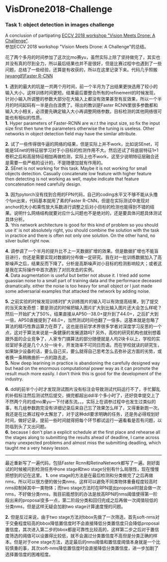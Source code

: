 # VisDrone2018-Challenge
### Task 1: object detection in images challenge
A conclusion of partipating [ECCV 2018 workshop "Vision Meets Drone: A Challenge"](http://www.aiskyeye.com/).<br>
参加ECCV 2018 workshop "Vision Meets Drone: A Challenge"的总结。<br>

花了两个多月的时间参加了这次比mo赛yu，虽然实际上除了坚持做完了，其实也并没有真的尽到全力，所以最后结果也并不是很好，但是比赛过程中也遇到了一些问题，总结了一些经验，还算是有收获的，所以在这里记录下来。代码几乎照搬[jwyang的Faster R-CNN](https://github.com/jwyang/faster-rcnn.pytorch)<br>

**1.** 遇到的最大的坑是一共两个月时间，前一个半月为了出结果更快选用了较小的输入大小，这样训练时间更短。结果最后要整合所有的refinement的时候发现，针对小输入所调整的参数大部分在大输入上都没有效果甚至有反效果，所以一个半月的时间起码有一半是白白浪费了。得出的教训是Faster RCNN里很多参数都和输入大小相关，必须要先确定输入大小再调整网络参数。目标检测的其他网络很可能也有相似的性质。<br>
**1.** Hyper parameters of Faster-RCNN are w.r.t the input size, so fix the input size first then tune the parameters otherwise the tuning is useless. Other networks in object detection field may have the similar attribute.<br>

**2.** 试了一些传得很牛逼的网络的结果，但是实际上并不work，比如说SEnet，可能是SEnet的特征层学习对于小目标的检测作用不大。然后还试了将底层特征1×1卷积之后和高层特征相加再做检测，实际上也不work，这至少说明特征层融合还是需要一些严格的设计的，不是随便加就有作用的。<br>
**2.** SEnet is not working for this task. Maybe it is not working for small objects detection. Casually concatenate low feature with higher feature then detecting is not working as well, maybe indicate that feature concatenation need carefully design.<br>

**3.** 因为pytorch没有找到合用的FPN代码，自己的coding水平又不够不能从头撸个fpn出来，代码基本就用了素的Faster R-CNN，但是在实际测试中发现对anchor的大小和乘性放大系数进行调整之后对小目标的检测也能得到不错的结果。说明什么网络结构就要对应什么问题也不是绝对的，还是要具体问题具体测试具体分析。<br>
**3.** ‘this network architecture is good for this kind of problem so you should use it’ is not absolutely right, you should combine the solution with the task in practice and there is often not only one solution. On the other hand, no silver bullet right now.<br>

**4.** 调参调了一个半月的提升比不上一天数据扩增的效果。但是数据扩增也不能盲目进行，你还是需要实现对数据的分布做一定研究。我在对一批训练数据加入了高斯噪声之后，结果反而下降了。分析是高斯噪声对小目标的检测影响较大；或者这是我在实际操作中首次遇到了对抗攻击的实例。<br>
**4.** Data augmentation is useful but better not abuse it. I tried add some guassian noise to a small part of training data and the performace deceased dramatically. either the noise is too heavy for small object or I just made some adversarial examples that attacked the network by adding noise.<br>

**5.** 之前实验的时候发现训练时扩大训练图片的输入可以有效提高结果，到了提交的当天突发奇想：要是测试的时候把输入图片扩大到比输入图片还大会怎么样呢？然后一开始扩大了50%，结果直接从AP50--38.0+提升到了44.0+，之后扩大到一倍，AP50直接提到了48.0+，当然测试时间也翻了一倍多。这基本就是忽略了算法的精巧性靠运算力在莽了。这也是目前学术界很多学者对深度学习反思的一个点，这对于算法来说是一条健康的发展道路吗? 另外，高校的研究机构也就别想着跟外面的企业竞争了，人家专门搞算法的部分随便就是人均2块卡以上，学校的实验室好多还是几个人分一块卡，开发效率不可同日而语。而在学校就读的研究生，如果缺少设备的话，要么自己买，要么就得自己思考怎么去弥补这方面的劣势，或者换一条稍微曲折一点的路去走。<br>
**5.** Now deep learining in practice is abandoning the carefully designed way but head on the enormous computational power way as it can promote the result much more easily. I don't think this is good for the development of the industry.<br>

**6.** ddl的前半个小时才发现测试图片没有标注会导致测试代码运行不了，手忙脚乱的补假标注然后测试然后提交，搞完都超出ddl半个多小时了，还好侥幸提交上了不然两个月的成mo果yu一下付诸东流。。。实际上在调参过程中也发生过类似的事，有几组参数跑完没有详细记录后来自己忘了效果怎么样了，又得重新跑一次。我还是在比赛过程中太懈怠了，对于这种ddl要求明确的任务，还是务必得规划好时间，做好记录，提前一些时间就得把每个环节都试运行一遍看看是否有问题，以防临到头了又出问题。<br>
**6.** because I don't plan a explicit schedule at the first place and rehearse all the stages along to submitting the results ahead of deadline, I came across many unexpected problems and almost miss the submitting deadling, which taught me a very heavy lesson.

_____________________________________________________________________________________________________________________
最近重新写了一遍代码，包括Faster Rcnn和RetinaNetwork都写了一遍。刚好面试的时候被问到检测任务中one stage和two stage分别有什么局限性，现在慢慢把想到的记在这里。
**1.** one stage的方法是在最后检测和分类做完了之后再做nms，所以可以很方便的做分类nms，这样可以避免不同类物体重叠程度较高时nms抑制掉其中一类物体；而two stage方法时在RPN提出proposal时就会做一次nms，不好做分类nms，我目前能想到的办法是放高RPN的nms阈值使得第一阶段出来的proposal变多一点，第二阶段分类和回归完成之后再做一次阈值较低的分类nms，但是这样无疑会加剧two stage计算速度慢的问题。

**2.** 但是反过来说，由于two stage方法对bbox先做了一次筛选，首先soft-nms对于交叠程度较高的bbox降低置信度时不会直接降低分类置信度只会降低proposal置信度，其次进入第二步的bbox都是可靠性比较高的，这样第二步之后对于置信度筛选的阈值可以设置得比较低，就不会漏过分类置信度不高但是分类正确的样本。但是对于one stage方法，选定最后的nms阈值和置信度阈值本身就是一个比较慎重的事，其次soft-nms降低置信度时会直接降低分类置信度，进一步加剧了选择置信度的困难程度。


